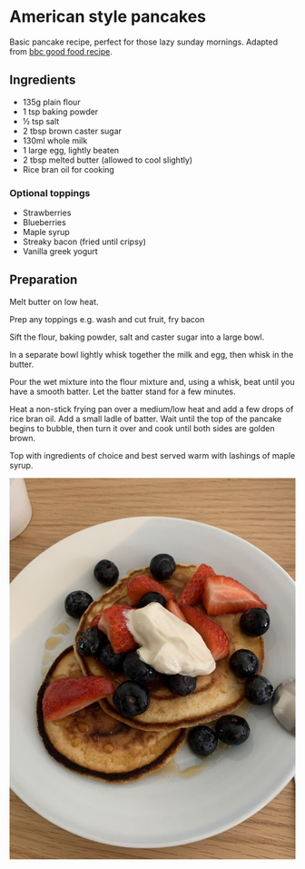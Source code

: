# American style pancakes

Basic pancake recipe, perfect for those lazy sunday mornings. Adapted from [bbc good food recipe](https://www.bbc.co.uk/food/recipes/fluffyamericanpancak_74828).


## Ingredients

- 135g plain flour
- 1 tsp baking powder
- ½ tsp salt
- 2 tbsp brown caster sugar
- 130ml whole milk
- 1 large egg, lightly beaten
- 2 tbsp melted butter (allowed to cool slightly) 
- Rice bran oil for cooking
  
 ### Optional toppings

- Strawberries
- Blueberries
- Maple syrup 
- Streaky bacon (fried until cripsy)
- Vanilla greek yogurt

## Preparation

Melt butter on low heat.

Prep any toppings e.g. wash and cut fruit, fry bacon

Sift the flour, baking powder, salt and caster sugar into a large bowl.
 
In a separate bowl lightly whisk together the milk and egg, then whisk in the butter.

Pour the wet mixture into the flour mixture and, using a whisk, beat until you have a smooth batter. Let the batter stand for a few minutes.

Heat a non-stick frying pan over a medium/low heat and add a few drops of rice bran oil. Add a small ladle of batter. Wait until the top of the pancake begins to bubble, then turn it over and cook until both sides are golden brown.

Top with ingredients of choice and best served warm with lashings of maple syrup.

![alt text](https://github.com/caligin/actual-cookbook/blob/master/img/pancake.jpg)